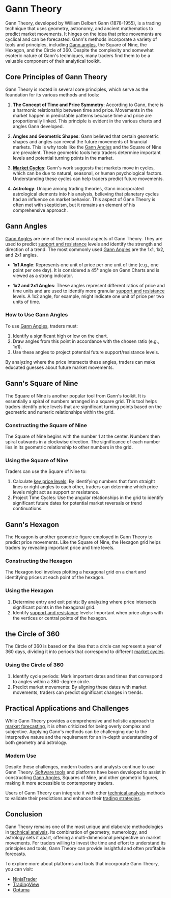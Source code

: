 # Gann Theory

Gann Theory, developed by William Delbert Gann (1878-1955), is a trading technique that uses geometry, astronomy, and ancient mathematics to predict market movements. It hinges on the idea that price movements are cyclical and can be forecasted. Gann's methods incorporate a variety of tools and principles, including [Gann angles](../g/gann_angles.md), the Square of Nine, the Hexagon, and the Circle of 360. Despite the complexity and somewhat esoteric nature of Gann's techniques, many traders find them to be a valuable component of their analytical toolkit.

## Core Principles of Gann Theory

Gann Theory is rooted in several core principles, which serve as the foundation for its various methods and tools:

1. **The Concept of Time and Price Symmetry**: According to Gann, there is a harmonic relationship between time and price. Movements in the market happen in predictable patterns because time and price are proportionally linked. This principle is evident in the various charts and angles Gann developed.

2. **Angles and Geometric Shapes**: Gann believed that certain geometric shapes and angles can reveal the future movements of financial markets. This is why tools like the [Gann Angles](../g/gann_angles.md) and the Square of Nine are prevalent. These geometric tools help traders determine important levels and potential turning points in the market.

3. **[Market Cycles](../m/market_cycles.md)**: Gann's work suggests that markets move in cycles, which can be due to natural, seasonal, or human psychological factors. Understanding these cycles can help traders predict future movements.

4. **Astrology**: Unique among trading theories, Gann incorporated astrological elements into his analysis, believing that planetary cycles had an influence on market behavior. This aspect of Gann Theory is often met with skepticism, but it remains an element of his comprehensive approach.

## Gann Angles

[Gann Angles](../g/gann_angles.md) are one of the most crucial aspects of Gann Theory. They are used to predict [support and resistance](../s/support_and_resistance.md) levels and identify the strength and direction of a trend. The most commonly used [Gann Angles](../g/gann_angles.md) are the 1x1, 1x2, and 2x1 angles.

- **1x1 Angle**: Represents one unit of price per one unit of time (e.g., one point per one day). It is considered a 45° angle on Gann Charts and is viewed as a strong indicator.
  
- **1x2 and 2x1 Angles**: These angles represent different ratios of price and time units and are used to identify more granular [support and resistance](../s/support_and_resistance.md) levels. A 1x2 angle, for example, might indicate one unit of price per two units of time.

### How to Use Gann Angles

To use [Gann Angles](../g/gann_angles.md), traders must:

1. Identify a significant high or low on the chart.
2. Draw angles from this point in accordance with the chosen ratio (e.g., 1x1).
3. Use these angles to project potential future support/resistance levels.

By analyzing where the price intersects these angles, traders can make educated guesses about future market movements.

## Gann's Square of Nine

The Square of Nine is another popular tool from Gann's toolkit. It is essentially a spiral of numbers arranged in a square grid. This tool helps traders identify price levels that are significant turning points based on the geometric and numeric relationships within the grid.

### Constructing the Square of Nine

The Square of Nine begins with the number 1 at the center. Numbers then spiral outwards in a clockwise direction. The significance of each number lies in its geometric relationship to other numbers in the grid.

### Using the Square of Nine

Traders can use the Square of Nine to:

1. Calculate [key price levels](../k/key_price_levels.md): By identifying numbers that form straight lines or right angles to each other, traders can determine which price levels might act as support or resistance.
2. Project Time Cycles: Use the angular relationships in the grid to identify significant future dates for potential market reversals or trend continuations.

## Gann's Hexagon

The Hexagon is another geometric figure employed in Gann Theory to predict price movements. Like the Square of Nine, the Hexagon grid helps traders by revealing important price and time levels.

### Constructing the Hexagon

The Hexagon tool involves plotting a hexagonal grid on a chart and identifying prices at each point of the hexagon.

### Using the Hexagon

1. Determine entry and exit points: By analyzing where price intersects significant points in the hexagonal grid.
2. Identify [support and resistance](../s/support_and_resistance.md) levels: Important when price aligns with the vertices or central points of the hexagon.

## the Circle of 360

The Circle of 360 is based on the idea that a circle can represent a year of 360 days, dividing it into periods that correspond to different [market cycles](../m/market_cycles.md).

### Using the Circle of 360

1. Identify cycle periods: Mark important dates and times that correspond to angles within a 360-degree circle.
2. Predict market movements: By aligning these dates with market movements, traders can predict significant changes in trends.

## Practical Applications and Challenges

While Gann Theory provides a comprehensive and holistic approach to [market forecasting](../m/market_forecasting.md), it is often criticized for being overly complex and subjective. Applying Gann's methods can be challenging due to the interpretive nature and the requirement for an in-depth understanding of both geometry and astrology.

### Modern Use

Despite these challenges, modern traders and analysts continue to use Gann Theory. [Software tools](../s/software_tools_for_trading.md) and platforms have been developed to assist in constructing [Gann Angles](../g/gann_angles.md), Squares of Nine, and other geometric figures, making it more accessible to contemporary traders.

Users of Gann Theory can integrate it with other [technical analysis](../t/technical_analysis.md) methods to validate their predictions and enhance their [trading strategies](../t/trading_strategies.md).

## Conclusion

Gann Theory remains one of the most unique and elaborate methodologies in [technical analysis](../t/technical_analysis.md). Its combination of geometry, numerology, and astrology sets it apart, offering a multi-dimensional perspective on market movements. For traders willing to invest the time and effort to understand its principles and tools, Gann Theory can provide insightful and often profitable forecasts.

To explore more about platforms and tools that incorporate Gann Theory, you can visit:

- [NinjaTrader](https://ninjatrader.com/)
- [TradingView](https://www.tradingview.com/)
- [Optuma](https://www.optuma.com/)
